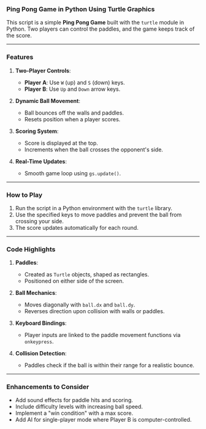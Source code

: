 ### Ping Pong Game in Python Using Turtle Graphics

This script is a simple **Ping Pong Game** built with the `turtle` module in Python. Two players can control the paddles, and the game keeps track of the score.

---

### **Features**
1. **Two-Player Controls**:
   - **Player A**: Use `W` (up) and `S` (down) keys.
   - **Player B**: Use `Up` and `Down` arrow keys.

2. **Dynamic Ball Movement**:
   - Ball bounces off the walls and paddles.
   - Resets position when a player scores.

3. **Scoring System**:
   - Score is displayed at the top.
   - Increments when the ball crosses the opponent's side.

4. **Real-Time Updates**:
   - Smooth game loop using `gs.update()`.

---

### **How to Play**
1. Run the script in a Python environment with the `turtle` library.
2. Use the specified keys to move paddles and prevent the ball from crossing your side.
3. The score updates automatically for each round.

---

### **Code Highlights**
1. **Paddles**:
   - Created as `Turtle` objects, shaped as rectangles.
   - Positioned on either side of the screen.

2. **Ball Mechanics**:
   - Moves diagonally with `ball.dx` and `ball.dy`.
   - Reverses direction upon collision with walls or paddles.

3. **Keyboard Bindings**:
   - Player inputs are linked to the paddle movement functions via `onkeypress`.

4. **Collision Detection**:
   - Paddles check if the ball is within their range for a realistic bounce.

---

### **Enhancements to Consider**
- Add sound effects for paddle hits and scoring.
- Include difficulty levels with increasing ball speed.
- Implement a "win condition" with a max score.
- Add AI for single-player mode where Player B is computer-controlled.
